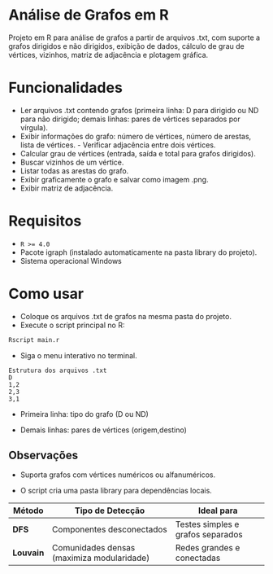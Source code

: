 # Análise de Grafos em R

Projeto em R para análise de grafos a partir de arquivos .txt, com suporte a grafos dirigidos e não dirigidos, exibição de dados, cálculo de grau de vértices, vizinhos, matriz de adjacência e plotagem gráfica.

# Funcionalidades
- Ler arquivos .txt contendo grafos (primeira linha: D para dirigido ou ND para não dirigido; demais linhas: pares de vértices separados por vírgula).
- Exibir informações do grafo: número de vértices, número de arestas, lista de vértices. - Verificar adjacência entre dois vértices.
- Calcular grau de vértices (entrada, saída e total para grafos dirigidos).
- Buscar vizinhos de um vértice.
- Listar todas as arestas do grafo.
- Exibir graficamente o grafo e salvar como imagem .png.
- Exibir matriz de adjacência.

# Requisitos

- ```R >= 4.0```
- Pacote igraph (instalado automaticamente na pasta library do projeto).
- Sistema operacional Windows 

# Como usar

- Coloque os arquivos .txt de grafos na mesma pasta do projeto.
- Execute o script principal no R:
```bash
Rscript main.r
```
- Siga o menu interativo no terminal.

```text
Estrutura dos arquivos .txt
D
1,2
2,3
3,1
```

- Primeira linha: tipo do grafo (D ou ND)

- Demais linhas: pares de vértices (origem,destino)

## Observações

- Suporta grafos com vértices numéricos ou alfanuméricos.

- O script cria uma pasta library para dependências locais.

| Método      | Tipo de Detecção                           | Ideal para                        |
| ----------- | ------------------------------------------ | --------------------------------- |
| **DFS**     | Componentes desconectados                  | Testes simples e grafos separados |
| **Louvain** | Comunidades densas (maximiza modularidade) | Redes grandes e conectadas        |
